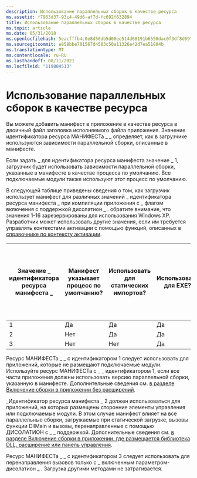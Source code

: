 ```yaml
---
description: Использование параллельных сборок в качестве ресурса
ms.assetid: f7963d37-93c4-49d6-af7d-fc692f632894
title: Использование параллельных сборок в качестве ресурса
ms.topic: article
ms.date: 05/31/2018
ms.openlocfilehash: 5eacfffb4c0e8d50db5d00ee514d68191b6550dac0f3df8d69713d5d351a323e
ms.sourcegitcommit: e858bbe701567d4583c50a11326e42d7ea51804b
ms.translationtype: MT
ms.contentlocale: ru-RU
ms.lasthandoff: 08/11/2021
ms.locfileid: "119884513"
---
```

# <a name="using-side-by-side-assemblies-as-a-resource"></a>Использование параллельных сборок в качестве ресурса

Вы можете добавить манифест в приложение в качестве ресурса в двоичный файл заголовка исполняемого файла приложения. Значение идентификатора ресурса МАНИФЕСТа \_ \_ определяет, как в загрузчике используются зависимости параллельной сборки, описанные в манифесте.

Если задать \_ для идентификатора ресурса манифеста значение \_ 1, загрузчик будет использовать зависимости параллельной сборки, указанные в манифесте в качестве процесса по умолчанию. Все подключаемые модули также используют этот процесс по умолчанию.

В следующей таблице приведены сведения о том, как загрузчик использует манифест для различных значений \_ идентификатора ресурса манифеста \_ при компиляции приложения с \_ флагом включения с поддержкой дисолатион \_ . обратите внимание, что значения 1-16 зарезервированы для использования Windows XP. Разработчик может использовать другие значения, если им требуется управлять контекстами активации с помощью функций, описанных в [справочнике по контексту активации](activation-context-reference.md).



| Значение \_ идентификатора ресурса манифеста \_ | Манифест указывает процесс по умолчанию? | Использовать для статических импортов? | Использовать для EXE? | Использовать для библиотеки DLL? | Использует параллельную версию сборок, если включена компиляция с включенным параметром-ДИСОЛАТИОН \_ \_ ? |
|---------------------------------|-----------------------------------------|-------------------------|-----------------|----------------|---------------------------------------------------------------------------------------|
| 1                               | Да                                     | Да                     | Да             | Нет             | Да                                                                                   |
| 2                               | Нет                                      | Да                     | Да             | Да            | Да                                                                                   |
| 3                               | Нет                                      | Нет                      | Да             | Да            | Да                                                                                   |



 

Ресурс МАНИФЕСТа \_ \_ с идентификатором 1 следует использовать для приложений, которые не размещают подключаемые модули. Используйте ресурс МАНИФЕСТа с \_ \_ идентификатором 1, если все части приложения должны использовать версию параллельной сборки, указанную в манифесте. Дополнительные сведения см. [в разделе Включение сборки в приложении без расширений](enabling-an-assembly-in-an-application-without-extensions.md).

\_Идентификатор ресурса манифеста \_ 2 должен использоваться для приложений, на которых размещены сторонние элементы управления или подключаемые модули. В этом случае манифест влияет на все параллельные сборки, загружаемые при статической загрузке, вызовы функции DllMain и вызовы, перенаправленные с помощью ДИСОЛАТИОН с \_ \_ поддержкой. Дополнительные сведения см. [в разделе Включение сборки в приложении, где размещается библиотека DLL, расширение или панель управления](enabling-an-assembly-in-an-application-hosting-a-dll-extension-or-control-panel.md).

Ресурс МАНИФЕСТа \_ \_ с идентификатором 3 следует использовать для перенаправления вызовов только с \_ включенным параметром-дисолатион \_ . Загрузка другими методами не затрагивается.

 

 



